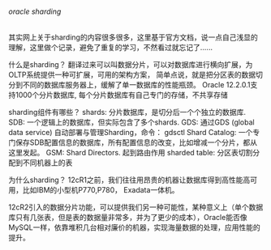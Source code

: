 ###### oracle sharding

其实网上关于sharding的内容很多很多，这里基于官方文档，说一点自己浅显的理解，这里做个记录，避免了重复的学习，不然看过就忘记了......

什么是sharding？
翻译过来可以叫数据分片，可以对数据库进行横向扩展，为OLTP系统提供一种可扩展，可用的架构方案， 简单点说，就是把分区表的数据切分到不同的数据库服务器上，缓解了单一数据库的性能瓶颈。
Oracle 12.2.0.1支持1000个分片数据库, 每个分片数据库有自己专门的存储，不共享存储

sharding组件有哪些？
shards:  分片数据库，是切分后一个个独立的数据库.
SDB:  一个逻辑上的数据库，但实际包含了多个shards.
GDS: 通过GDS (global data service) 自动部署与管理Sharding，命令： gdsctl
Shard Catalog:  一个专门保存SDB配置信息的数据库，所有配置信息的改变，比如增减一个分片，都从这里发起。
GSM: Shard Directors. 起到路由作用
sharded table:  分区表切割分配到不同机器上的表

为什么sharding？
12cR1之前，我们往往用昂贵的机器让数据库得到高性能高可用，比如IBM的小型机P770,P780， Exadata一体机。

12cR2引入的数据分片功能，可以提供我们另一种可能性，某种意义上（单个数据库只有几张表，但是表的数据量非常多，并为了更少的成本），Oracle能否像MySQL一样，依靠堆积几台相对廉价的机器，实现海量数据的处理，应用性能的提升。



